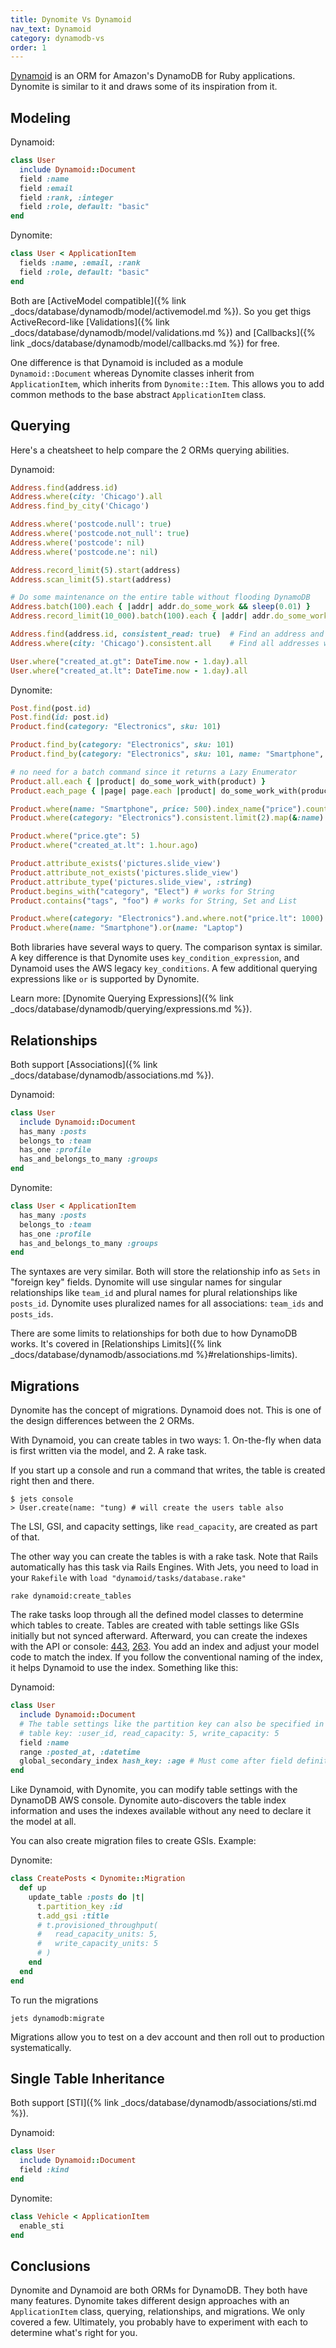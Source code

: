 ```yaml
---
title: Dynomite Vs Dynamoid
nav_text: Dynamoid
category: dynamodb-vs
order: 1
---
```


[Dynamoid](https://github.com/Dynamoid/Dynamoid) is an ORM for Amazon's DynamoDB for Ruby applications. Dynomite is similar to it and draws some of its inspiration from it.

## Modeling

Dynamoid:

```ruby
class User
  include Dynamoid::Document
  field :name
  field :email
  field :rank, :integer
  field :role, default: "basic"
end
```

Dynomite:

```ruby
class User < ApplicationItem
  fields :name, :email, :rank
  field :role, default: "basic"
end
```

Both are [ActiveModel compatible]({% link _docs/database/dynamodb/model/activemodel.md %}). So you get thigs ActiveRecord-like [Validations]({% link _docs/database/dynamodb/model/validations.md %}) and [Callbacks]({% link _docs/database/dynamodb/model/callbacks.md %}) for free.

One difference is that Dynamoid is included as a module `Dynamoid::Document` whereas Dynomite classes inherit from `ApplicationItem`, which inherits from `Dynomite::Item`. This allows you to add common methods to the base abstract `ApplicationItem` class.

## Querying

Here's a cheatsheet to help compare the 2 ORMs querying abilities.

Dynamoid:

```ruby
Address.find(address.id)
Address.where(city: 'Chicago').all
Address.find_by_city('Chicago')

Address.where('postcode.null': true)
Address.where('postcode.not_null': true)
Address.where('postcode': nil)
Address.where('postcode.ne': nil)

Address.record_limit(5).start(address)
Address.scan_limit(5).start(address)

# Do some maintenance on the entire table without flooding DynamoDB
Address.batch(100).each { |addr| addr.do_some_work && sleep(0.01) }
Address.record_limit(10_000).batch(100).each { |addr| addr.do_some_work && sleep(0.01) } # Batch specified as part of a chain

Address.find(address.id, consistent_read: true)  # Find an address and ensure the read is consistent.
Address.where(city: 'Chicago').consistent.all    # Find all addresses where the city is Chicago, with a consistent read.

User.where("created_at.gt": DateTime.now - 1.day).all
User.where("created_at.lt": DateTime.now - 1.day).all
```

Dynomite:

```ruby
Post.find(post.id)
Post.find(id: post.id)
Product.find(category: "Electronics", sku: 101)

Product.find_by(category: "Electronics", sku: 101)
Product.find_by(category: "Electronics", sku: 101, name: "Smartphone", price: 500, stock_quantity: 50)

# no need for a batch command since it returns a Lazy Enumerator
Product.all.each { |product| do_some_work_with(product) }
Product.each_page { |page| page.each |product| do_some_work_with(product) } }

Product.where(name: "Smartphone", price: 500).index_name("price").count # specific index
Product.where(category: "Electronics").consistent.limit(2).map(&:name) # limit

Product.where("price.gte": 5)
Product.where("created_at.lt": 1.hour.ago)

Product.attribute_exists('pictures.slide_view')
Product.attribute_not_exists('pictures.slide_view')
Product.attribute_type('pictures.slide_view', :string)
Product.begins_with("category", "Elect") # works for String
Product.contains("tags", "foo") # works for String, Set and List

Product.where(category: "Electronics").and.where.not("price.lt": 1000)
Product.where(name: "Smartphone").or(name: "Laptop")
```

Both libraries have several ways to query. The comparison syntax is similar. A key difference is that Dynomite uses `key_condition_expression`, and Dynamoid uses the AWS legacy `key_conditions`. A few additional querying expressions like `or` is supported by Dynomite.

Learn more: [Dynomite Querying Expressions]({% link _docs/database/dynamodb/querying/expressions.md %}).

## Relationships

Both support [Associations]({% link _docs/database/dynamodb/associations.md %}).

Dynamoid:

```ruby
class User
  include Dynamoid::Document
  has_many :posts
  belongs_to :team
  has_one :profile
  has_and_belongs_to_many :groups
end
```

Dynomite:

```ruby
class User < ApplicationItem
  has_many :posts
  belongs_to :team
  has_one :profile
  has_and_belongs_to_many :groups
end
```

The syntaxes are very similar. Both will store the relationship info as `Sets` in "foreign key" fields. Dynomite will use singular names for singular relationships like `team_id` and plural names for plural relationships like `posts_id`. Dynomite uses pluralized names for all associations: `team_ids` and `posts_ids`.

There are some limits to relationships for both due to how DynamoDB works. It's covered in [Relationships Limits]({% link _docs/database/dynamodb/associations.md %}#relationships-limits).

## Migrations

Dynomite has the concept of migrations. Dynamoid does not. This is one of the design differences between the 2 ORMs.

With Dynamoid, you can create tables in two ways: 1. On-the-fly when data is first written via the model, and 2. A rake task.

If you start up a console and run a command that writes, the table is created right then and there.

    $ jets console
    > User.create(name: "tung) # will create the users table also

The LSI, GSI, and capacity settings, like `read_capacity`, are created as part of that.

The other way you can create the tables is with a rake task. Note that Rails automatically has this task via Rails Engines. With Jets, you need to load in your `Rakefile` with `load "dynamoid/tasks/database.rake"`

    rake dynamoid:create_tables

The rake tasks loop through all the defined model classes to determine which tables to create. Tables are created with table settings like GSIs initially but not synced afterward. Afterward, you can create the indexes with the API or console: [443](https://github.com/Dynamoid/dynamoid/issues/443), [263](https://github.com/Dynamoid/dynamoid/issues/263). You add an index and adjust your model code to match the index. If you follow the conventional naming of the index, it helps Dynamoid to use the index. Something like this:

Dynamoid:

```ruby
class User
  include Dynamoid::Document
  # The table settings like the partition key can also be specified in the model.
  # table key: :user_id, read_capacity: 5, write_capacity: 5
  field :name
  range :posted_at, :datetime
  global_secondary_index hash_key: :age # Must come after field definitions.
end
```

Like Dynamoid, with Dynomite, you can modify table settings with the DynamoDB AWS console. Dynomite auto-discovers the table index information and uses the indexes available without any need to declare it the model at all.

You can also create migration files to create GSIs. Example:

Dynomite:

```ruby
class CreatePosts < Dynomite::Migration
  def up
    update_table :posts do |t|
      t.partition_key :id
      t.add_gsi :title
      # t.provisioned_throughput(
      #   read_capacity_units: 5,
      #   write_capacity_units: 5
      # )
    end
  end
end
```

To run the migrations

    jets dynamodb:migrate

Migrations allow you to test on a dev account and then roll out to production systematically.

## Single Table Inheritance

Both support [STI]({% link _docs/database/dynamodb/associations/sti.md %}).

Dynamoid:

```ruby
class User
  include Dynamoid::Document
  field :kind
end
```

Dynomite:

```ruby
class Vehicle < ApplicationItem
  enable_sti
end
```

## Conclusions

Dynomite and Dynamoid are both ORMs for DynamoDB. They both have many features. Dynomite takes different design approaches with an `ApplicationItem` class, querying, relationships, and migrations. We only covered a few. Ultimately, you probably have to experiment with each to determine what's right for you.
